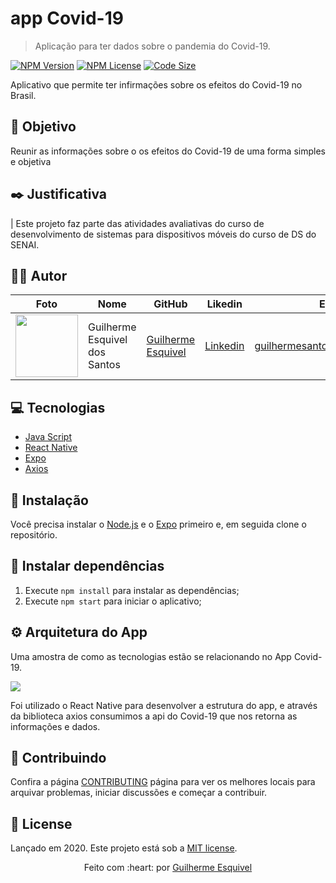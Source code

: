 # app Covid-19

> Aplicação para ter dados sobre o pandemia do Covid-19.

[![NPM Version][npm-version]][npm-version]
[![NPM License][npm-license]][npm-license]
[![Code Size][code-size]][code-size]

Aplicativo que permite ter infirmações sobre os efeitos do Covid-19 no Brasil.

## :nazar_amulet: Objetivo

Reunir as informações sobre o os efeitos do Covid-19 de uma forma simples e objetiva

## :black_nib: Justificativa

| Este projeto faz parte das atividades avaliativas do curso de desenvolvimento de sistemas para dispositivos móveis do curso de DS do SENAI.

## :man_technologist: Autor

Foto | Nome | GitHub | Likedin | E-mail
---- | ---- | ------ | ------- | ------
<img src="" width="100px">  | Guilherme Esquivel dos Santos | [Guilherme Esquivel](https://github.com/gEsquivels) | [Linkedin](linkedin.com/in/guilherme-santos-22426a197) | guilhermesantos1507@gmail.com

## :computer: Tecnologias

- [Java Script](https://www.javascript.com/)
- [React Native](https://facebook.github.io/react-native/)
- [Expo](https://docs.expo.io)
- [Axios](https://github.com/axios/axios)

## :construction_worker: Instalação

Você precisa instalar o [Node.js](https://nodejs.org/en/download/) e o [Expo](https://docs.expo.io) primeiro e, em seguida clone o repositório.

## :wrench: Instalar dependências

1. Execute `npm install` para instalar as dependências;
2. Execute `npm start` para iniciar o aplicativo;

## :gear: Arquitetura do App

Uma amostra de como as tecnologias estão se relacionando no App Covid-19.

![](./doc/arquitetura.png)

Foi utilizado o React Native para desenvolver a estrutura do app, e através da biblioteca axios consumimos a api do Covid-19 que nos retorna as informações e dados.

## :handshake: Contribuindo

Confira a página [CONTRIBUTING](https://github.com/gEsquivels/cod-vid-19/blob/master/CONTRIBUTING.md) página para ver os melhores locais para arquivar problemas, iniciar discussões e começar a contribuir.

## :open_book: License

Lançado em 2020.
Este projeto está sob a [MIT license](https://github.com/gEsquivels/cos-vis-19/blob/master/LICENSE).

<p align="center">
    Feito com :heart: por <a href="https://github.com/gEsquivels">Guilherme Esquivel</a>
</p>

<!-- Markdown link & img dfn's -->

[npm-license]: https://img.shields.io/npm/l/express?color=03ca6f&style=plastic
[npm-version]: https://img.shields.io/npm/v/npm?color=333333&style=plastic
[code-size]: https://img.shields.io/github/languages/code-size/gEsquivels/cod-vis-19?color=03ca6f&style=plastic
